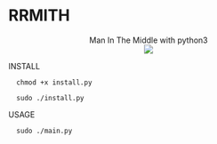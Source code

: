 # RRMITH 


<p align="center">
Man In The Middle with python3   
<br>

<img src='https://user-images.githubusercontent.com/105104490/180747208-3bb5a9f4-467e-4350-b973-2c837cef9e86.jpg'>
</p>


INSTALL

      chmod +x install.py
   
      sudo ./install.py
   

USAGE

      sudo ./main.py
